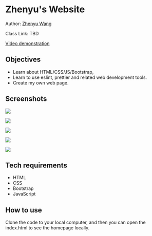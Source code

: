 # Zhenyu's Website
Author: [Zhenyu Wang](https://garnetwzy.github.io/)

Class Link: TBD

[Video demonstration]()

## Objectives
- Learn about HTML/CSS/JS/Bootstrap,
- Learn to use eslint, prettier and related web development tools.
- Create my own web page.

## Screenshots
![](https://github.com/garnetwzy/garnetwzy.github.io/blob/master/assets/img/screenshots/screenshot1.png)

![](https://github.com/garnetwzy/garnetwzy.github.io/blob/master/assets/img/screenshots/screenshot2.png)

![](https://github.com/garnetwzy/garnetwzy.github.io/blob/master/assets/img/screenshots/screenshot3.png)

![](https://github.com/garnetwzy/garnetwzy.github.io/blob/master/assets/img/screenshots/screenshot4.png)

![](https://github.com/garnetwzy/garnetwzy.github.io/blob/master/assets/img/screenshots/screenshot5.png)

## Tech requirements
- HTML
- CSS
- Bootstrap
- JavaScript

## How to use
Clone the code to your local computer, and then you can open the index.html to see the homepage locally.
